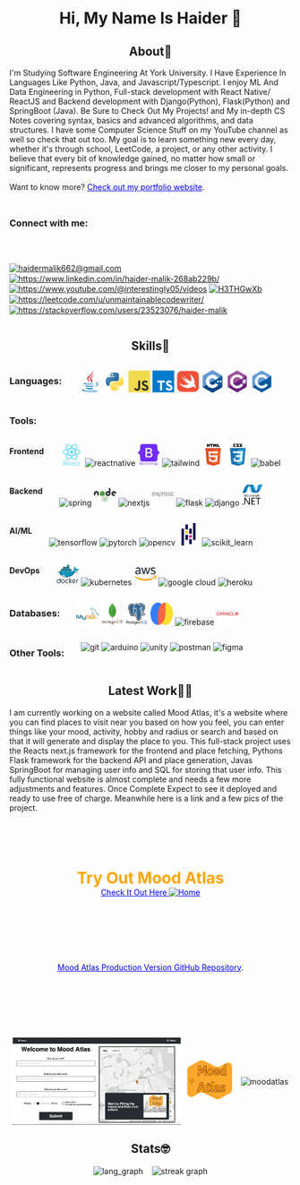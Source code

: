 <h1 align="center">Hi, My Name Is Haider 👋</h1>

###
<h2 align="center">About🚶</h2>
<p align="left">
  I'm Studying Software Engineering At York University. I Have Experience In
  Languages Like Python, Java, and Javascript/Typescript. I enjoy ML And Data
  Engineering in Python, Full-stack development with React Native/ ReactJS and Backend development
  with Django(Python), Flask(Python) and SpringBoot (Java). Be Sure to Check
  Out My Projects! and My in-depth CS Notes covering syntax,
  basics and advanced algorithms, and data structures. I have some Computer
  Science Stuff on my YouTube channel as well so check that out too. My goal is to learn something new every day, whether it's through school, LeetCode, a project, or any other activity. I   believe that every bit of knowledge gained, no matter how small or significant, represents progress and brings me closer to my personal goals.
  <br><br>
  Want to know more? <a href="https://haidermalikk.github.io/HaiderMaliksWebsite/" style="color: blue;">Check out my portfolio website</a>.
</p>

###

<div style="display: flex; gap: 30px; flex-wrap: wrap;">
  <h3 align="left">Connect with me:</h3>
  <p align="left">
    <a href="mailto:haidermalik662@gmail.com" target="blank">
      <img
        align="center"
        src="https://raw.githubusercontent.com/maurodesouza/profile-readme-generator/master/src/assets/icons/social/gmail/default.svg"
        alt="haidermalik662@gmail.com"
        height="30"
        width="40"
    /></a>
    <a
      href="https://www.linkedin.com/in/haider-malik-268ab229b/"
      target="blank"
      ><img
        align="center"
        src="https://raw.githubusercontent.com/rahuldkjain/github-profile-readme-generator/master/src/images/icons/Social/linked-in-alt.svg"
        alt="https://www.linkedin.com/in/haider-malik-268ab229b/"
        height="30"
        width="40"
    /></a>
    <a
      href="https://www.youtube.com/@interestingly05/videos"
      target="blank"
      ><img
        align="center"
        src="https://raw.githubusercontent.com/rahuldkjain/github-profile-readme-generator/master/src/images/icons/Social/youtube.svg"
        alt="https://www.youtube.com/@interestingly05/videos"
        height="30"
        width="40"
    /></a>
    <a href="https://discord.gg/H3THGwXb" target="blank"><img align="center" src="https://raw.githubusercontent.com/rahuldkjain/github-profile-readme-generator/master/src/images/icons/Social/discord.svg" alt="H3THGwXb" height="30" width="40" /></a>
    <a
      href="https://leetcode.com/u/unmaintainablecodewriter/"
      target="blank"
      ><img
        align="center"
        src="https://raw.githubusercontent.com/rahuldkjain/github-profile-readme-generator/master/src/images/icons/Social/leet-code.svg"
        alt="https://leetcode.com/u/unmaintainablecodewriter/"
        height="30"
        width="40"
    /></a>
    <a
      href="https://stackoverflow.com/users/23523076/haider-malik"
      target="blank"
      ><img
        align="center"
        src="https://raw.githubusercontent.com/rahuldkjain/github-profile-readme-generator/master/src/images/icons/Social/stack-overflow.svg"
        alt="https://stackoverflow.com/users/23523076/haider-malik"
        height="30"
        width="40"
    /></a>
  </p>
</div>

<h2 align="center">Skills💪</h2>
<div style="display: flex; gap: 30px; flex-wrap: wrap;">
<h3 align="left">Languages:</h3>
  <p align="left">
    <img
      src="https://raw.githubusercontent.com/devicons/devicon/master/icons/java/java-original.svg"
      alt="java"
      width="40"
      height="40"
    />
    <img
      src="https://raw.githubusercontent.com/devicons/devicon/master/icons/python/python-original.svg"
      alt="python"
      width="40"
      height="40"
    />
    <img
      src="https://raw.githubusercontent.com/devicons/devicon/master/icons/javascript/javascript-original.svg"
      alt="javascript"
      width="40"
      height="40"
    />
    <img
      src="https://raw.githubusercontent.com/devicons/devicon/master/icons/typescript/typescript-original.svg"
      alt="typescript"
      width="40"
      height="40"
    />
    <img
      src="https://raw.githubusercontent.com/devicons/devicon/master/icons/swift/swift-original.svg"
      alt="swift"
      width="40"
      height="40"
    />
    <img
      src="https://raw.githubusercontent.com/devicons/devicon/master/icons/cplusplus/cplusplus-original.svg"
      alt="cplusplus"
      width="40"
      height="40"
    />
    <img
      src="https://raw.githubusercontent.com/devicons/devicon/master/icons/csharp/csharp-original.svg"
      alt="csharp"
      width="40"
      height="40"
    />
    <img
      src="https://raw.githubusercontent.com/devicons/devicon/master/icons/c/c-original.svg"
      alt="c"
      width="40"
      height="40"
    />
  </p>
</div>


<h3 align="left">Tools:</h3>
<div style="display: flex; gap: 30px; flex-wrap: wrap;">
  <h4 align="left">Frontend</h4>
  <p align="left">
    <img
      src="https://raw.githubusercontent.com/devicons/devicon/master/icons/react/react-original-wordmark.svg"
      alt="react"
      width="40"
      height="40"
    />
    <img
      src="https://reactnative.dev/img/header_logo.svg"
      alt="reactnative"
      width="40"
      height="40"
    />
    <img
      src="https://raw.githubusercontent.com/devicons/devicon/master/icons/bootstrap/bootstrap-plain-wordmark.svg"
      alt="bootstrap"
      width="40"
      height="40"
    />
    <img
      src="https://www.vectorlogo.zone/logos/tailwindcss/tailwindcss-icon.svg"
      alt="tailwind"
      width="40"
      height="40"
    />
    <img
      src="https://raw.githubusercontent.com/devicons/devicon/master/icons/html5/html5-original-wordmark.svg"
      alt="html5"
      width="40"
      height="40"
    />
    <img
      src="https://raw.githubusercontent.com/devicons/devicon/master/icons/css3/css3-original-wordmark.svg"
      alt="css3"
      width="40"
      height="40"
    />
    <img src="https://www.vectorlogo.zone/logos/babeljs/babeljs-icon.svg" alt="babel" width="40" height="40"/>
  </p>
</div>

<div style="display: flex; gap: 30px; flex-wrap: wrap;">
  <h4 align="left">Backend</h4>
  <p align="left">
    <img
      src="https://www.vectorlogo.zone/logos/springio/springio-icon.svg"
      alt="spring"
      width="40"
      height="40"
    />
    <img
      src="https://raw.githubusercontent.com/devicons/devicon/master/icons/nodejs/nodejs-original-wordmark.svg"
      alt="nodejs"
      width="40"
      height="40"
    />
    <img src="https://cdn.worldvectorlogo.com/logos/nextjs-2.svg" alt="nextjs" width="40" height="40"/> 
    <img src="https://raw.githubusercontent.com/devicons/devicon/master/icons/express/express-original-wordmark.svg" alt="express" width="40" height="40"/>
     <img
      src="https://cdn.jsdelivr.net/gh/devicons/devicon/icons/flask/flask-original.svg"
      alt="flask"
      width="40"
      height="40"
    />
    <img
      src="https://cdn.worldvectorlogo.com/logos/django.svg"
      alt="django"
      width="40"
      height="40"
    />
    <img src="https://raw.githubusercontent.com/devicons/devicon/master/icons/dot-net/dot-net-original-wordmark.svg" alt="dotnet" width="40" height="40"/>
  </p>
</div>

<div style="display: flex; gap: 30px; flex-wrap: wrap;">
  <h4 align="left">AI/ML</h4>
  <p align="left">
    <img
      src="https://www.vectorlogo.zone/logos/tensorflow/tensorflow-icon.svg"
      alt="tensorflow"
      width="40"
      height="40"
    />
    <img
      src="https://www.vectorlogo.zone/logos/pytorch/pytorch-icon.svg"
      alt="pytorch"
      width="40"
      height="40"
    />
    <img
      src="https://www.vectorlogo.zone/logos/opencv/opencv-icon.svg"
      alt="opencv"
      width="40"
      height="40"
    />
    <img
      src="https://raw.githubusercontent.com/devicons/devicon/2ae2a900d2f041da66e950e4d48052658d850630/icons/pandas/pandas-original.svg"
      alt="pandas"
      width="40"
      height="40"
    />
    <img
      src="https://upload.wikimedia.org/wikipedia/commons/0/05/Scikit_learn_logo_small.svg"
      alt="scikit_learn"
      width="40"
      height="40"
    />
  </p>
</div>

<div style="display: flex; gap: 30px; flex-wrap: wrap;">
  <h4 align="left">DevOps</h4>
  <p align="left">
    <img
      src="https://raw.githubusercontent.com/devicons/devicon/master/icons/docker/docker-original-wordmark.svg"
      alt="docker"
      width="40"
      height="40"
    />
    <img
      src="https://www.vectorlogo.zone/logos/kubernetes/kubernetes-icon.svg"
      alt="kubernetes"
      width="40"
      height="40"
    />
    <img
      src="https://raw.githubusercontent.com/devicons/devicon/master/icons/amazonwebservices/amazonwebservices-original-wordmark.svg"
      alt="aws"
      width="40"
      height="40"
    />
    <img
      src="https://www.vectorlogo.zone/logos/google_cloud/google_cloud-icon.svg"
      alt="google cloud"
      width="40"
      height="40"
    />
     <img src="https://www.vectorlogo.zone/logos/heroku/heroku-icon.svg" alt="heroku" width="40" height="40"/>
  </p>
</div>

<div style="display: flex; gap: 30px; flex-wrap: wrap;">  
<h3 align="left">Databases:</h3>
  <p align="left">
    <img src="https://raw.githubusercontent.com/devicons/devicon/master/icons/mysql/mysql-original-wordmark.svg" alt="mysql" width="40" height="40" />
    <img src="https://raw.githubusercontent.com/devicons/devicon/master/icons/mongodb/mongodb-original-wordmark.svg" alt="mongodb" width="40" height="40" />
    <img src="https://raw.githubusercontent.com/devicons/devicon/master/icons/postgresql/postgresql-original-wordmark.svg" alt="postgresql" width="40" height="40" />
    <img src="./chroma-seeklogo.svg" alt="chromadb" width="40" height="40" />
    <img src="https://www.vectorlogo.zone/logos/firebase/firebase-icon.svg" alt="firebase" width="40" height="40" />
    <img src="https://raw.githubusercontent.com/devicons/devicon/master/icons/oracle/oracle-original.svg" alt="oracle" width="40" height="40"/> 
  </p>
</div>

<div style="display: flex; gap: 30px; flex-wrap: wrap;"> 
  <h3 align="left">Other Tools:</h3>
  <p align="left">
    <img
      src="https://www.vectorlogo.zone/logos/git-scm/git-scm-icon.svg"
      alt="git"
      width="40"
      height="40"
    />
    <img
      src="https://cdn.worldvectorlogo.com/logos/arduino-1.svg"
      alt="arduino"
      width="40"
      height="40"
    />
    <img
      src="https://www.vectorlogo.zone/logos/unity3d/unity3d-icon.svg"
      alt="unity"
      width="40"
      height="40"
    />
    <img
      src="https://www.vectorlogo.zone/logos/getpostman/getpostman-icon.svg"
      alt="postman"
      width="40"
      height="40"
    />
    <img
      src="https://www.vectorlogo.zone/logos/figma/figma-icon.svg"
      alt="figma"
      width="40"
      height="40"
    />
  </p>
</div>

<h2 align="center">Latest Work🧑‍💻</h2>
<p>
I am currently working on a website called Mood Atlas, it's a website where you can find places to visit near you based on how you feel, you can enter things like your mood, activity, hobby and radius or search and based on that it will generate and display the place to you. This full-stack project uses the Reacts next.js framework for the frontend and place fetching, Pythons Flask framework for the backend API and place generation, Javas SpringBoot for managing user info and SQL for storing that user info. This fully functional website is almost complete and needs a few more adjustments and features. Once Complete Expect to see it deployed and ready to use free of charge. Meanwhile here is a link and a few pics of the project.
</p>
<div align="center"  style="margin-top: 100px;">  
  <h1 href="https://mood-atlas.vercel.app" style="border-bottom: none; margin: 0; color:orange" >Try Out Mood Atlas</h1>
  <a href="https://mood-atlas.vercel.app" style="color: blue;">Check It Out Here
  <img src="https://github.com/HaiderMalikk/Mood-Atlas/blob/main/assets/link.png" alt="Home" width="50" height="auto" />
  </a>
</div>
<br>
<div align="center"  style="margin-top: 100px;">  
  <a href="https://github.com/HaiderMalikk/mood-atlas-production_build" style="color: blue;">Mood Atlas Production Version GitHub Repository</a>.
</div>
<br>
<div align="center" style="margin-top: 100px;">
  <img align="center" src="https://github.com/HaiderMalikk/Mood-Atlas/blob/main/assets/firstin.png" alt="moodatlas" width="300" />
  <img align="center" src="https://github.com/HaiderMalikk/Mood-Atlas/blob/main/assets/logo-nobg.png" alt="moodatlas" width="100" />
  <img align="center" src="https://github.com/HaiderMalikk/Mood-Atlas/blob/main/assets/afterprompt.png" alt="moodatlas" width="300" />  
</div>

<h2 align="center">Stats🤓</h2>
<div align="center">
  <img align="center" src="https://github-readme-stats.vercel.app/api/top-langs?username=haidermalikk&show_icons=true&theme=dark&locale=en&layout=compact" alt="lang_graph" width="288" />
  &nbsp;&nbsp; <!-- This creates a space between the images -->
  <img align="center" src="https://nirzak-streak-stats.vercel.app/?user=Haidermalikk&theme=dark" width="400" alt="streak graph"  />
</div>
